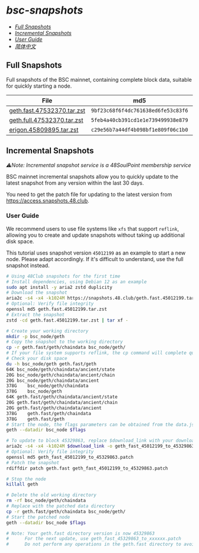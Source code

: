 # *bsc-snapshots*

- *[Full Snapshots](#full-snapshots)*
- *[Incremental Snapshots](#incremental-snapshots)*
- *[User Guide](#user-guide)*
- *[简体中文](/README_zh-CN.md)*

## Full Snapshots

Full snapshots of the BSC mainnet, containing complete block data, suitable for quickly starting a node.

| File | md5 | Size |
| --- | --- | --- |
| [geth.fast.47532370.tar.zst](https://complete.snapshots.48.club/geth.fast.47532370.tar.zst) | `9bf23c68f6f4dc761638ed6fe53c83f6` | 239.99G |
| [geth.full.47532370.tar.zst](https://complete.snapshots.48.club/geth.full.47532370.tar.zst) | `5feb4a40cb391cd1e1e739499938e879` | 644.97G |
| [erigon.45809895.tar.zst](https://complete.snapshots.48.club/erigon.45809895.tar.zst) | `c29e56b7a44df4b098bf1e809f06c1b0` | 199.37G |


## Incremental Snapshots

_⚠️Note: Incremental snapshot service is a 48SoulPoint membership service_


BSC mainnet incremental snapshots allow you to quickly update to the latest snapshot from any version within the last 30 days.

You need to get the patch file for updating to the latest version from https://access.snapshots.48.club.


### User Guide

We recommend users to use file systems like `xfs` that support `reflink`, allowing you to create and update snapshots without taking up additional disk space.

This tutorial uses snapshot version `45012199` as an example to start a new node. Please adapt accordingly. If it's difficult to understand, use the full snapshot instead.


```bash
# Using 48Club snapshots for the first time
# Install dependencies, using Debian 12 as an example
sudo apt install -y aria2 zstd duplicity
# Download the snapshot
aria2c -s4 -x4 -k1024M https://snapshots.48.club/geth.fast.45012199.tar.zst
# Optional: Verify file integrity
openssl md5 geth.fast.45012199.tar.zst
# Extract the snapshot
zstd -cd geth.fast.45012199.tar.zst | tar xf -

# Create your working directory
mkdir -p bsc_node/geth
# Copy the snapshot to the working directory
cp -r geth.fast/geth/chaindata bsc_node/geth/
# If your file system supports reflink, the cp command will complete quickly and without additional disk space usage
# Check your disk space
du -h bsc_node/geth geth.fast/geth
64K	bsc_node/geth/chaindata/ancient/state
20G	bsc_node/geth/chaindata/ancient/chain
20G	bsc_node/geth/chaindata/ancient
378G	bsc_node/geth/chaindata
378G	bsc_node/geth
64K	geth.fast/geth/chaindata/ancient/state
20G	geth.fast/geth/chaindata/ancient/chain
20G	geth.fast/geth/chaindata/ancient
378G	geth.fast/geth/chaindata
378G	geth.fast/geth
# Start the node, the flags parameters can be obtained from the data.json file.
geth --datadir bsc_node $flags

# To update to block 45329863, replace $download_link with your download link
aria2c -s4 -x4 -k1024M $download_link -o geth_fast_45012199_to_45329863.patch
# Optional: Verify file integrity
openssl md5 geth_fast_45012199_to_45329863.patch
# Patch the snapshot
rdiffdir patch geth.fast geth_fast_45012199_to_45329863.patch

# Stop the node
killall geth

# Delete the old working directory
rm -rf bsc_node/geth/chaindata
# Replace with the patched data directory
cp -r geth.fast/geth/chaindata bsc_node/geth/
# Start the patched node
geth --datadir bsc_node $flags

# Note: Your geth.fast directory version is now 45329863
#      For the next update, use geth_fast_45329863_to_xxxxxx.patch
#      Do not perform any operations in the geth.fast directory to avoid affecting the update
```
